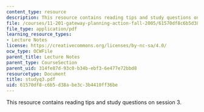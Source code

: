 ```yaml
---
content_type: resource
description: This resource contains reading tips and study questions on session 3.
file: /courses/11-201-gateway-planning-action-fall-2005/61570df8c6b5d38abe3c3b4410ff36be_studyq3.pdf
file_type: application/pdf
learning_resource_types:
- Lecture Notes
license: https://creativecommons.org/licenses/by-nc-sa/4.0/
ocw_type: OCWFile
parent_title: Lecture Notes
parent_type: CourseSection
parent_uid: 314fe87d-93c0-b34b-ebf3-6e477e72bbd8
resourcetype: Document
title: studyq3.pdf
uid: 61570df8-c6b5-d38a-be3c-3b4410ff36be
---
```

This resource contains reading tips and study questions on session 3.